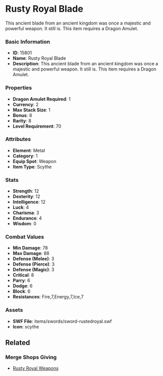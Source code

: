 # Rusty Royal Blade

This ancient blade from an ancient kingdom was once a majestic and powerful weapon. It still is. This item requires a Dragon Amulet.

### Basic Information

- **ID**: 15801
- **Name**: Rusty Royal Blade
- **Description**: This ancient blade from an ancient kingdom was once a majestic and powerful weapon. It still is. This item requires a Dragon Amulet.

### Properties

- **Dragon Amulet Required**: 1
- **Currency**: 2
- **Max Stack Size**: 1
- **Bonus**: 8
- **Rarity**: 8
- **Level Requirement**: 70

### Attributes

- **Element**: Metal
- **Category**: 1
- **Equip Spot**: Weapon
- **Item Type**: Scythe

### Stats

- **Strength**: 12
- **Dexterity**: 12
- **Intelligence**: 12
- **Luck**: 4
- **Charisma**: 3
- **Endurance**: 4
- **Wisdom**: 0

### Combat Values

- **Min Damage**: 78
- **Max Damage**: 88
- **Defense (Melee)**: 3
- **Defense (Pierce)**: 3
- **Defense (Magic)**: 3
- **Critical**: 8
- **Parry**: 6
- **Dodge**: 6
- **Block**: 6
- **Resistances**: Fire,7,Energy,7,Ice,7

### Assets

- **SWF File**: items/swords/sword-rustedroyal.swf
- **Icon**: scythe

## Related

### Merge Shops Giving

- [Rusty Royal Weapons](../merge-shops/250-rusty-royal-weapons.md)

